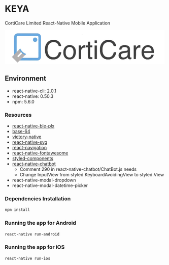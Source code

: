 # KEYA
CortiCare Limited React-Native Mobile Application 


<p align="center">
  <img alt="react-native KEYA" src="img/Logo_alpha.png" />
</p>


## Environment
  - react-native-cli: 2.0.1
  - react-native: 0.50.3
  - npm: 5.6.0
 

### Resources
  - [react-native-ble-plx](https://github.com/Polidea/react-native-ble-plx)
  - [base-64](https://www.npmjs.com/package/base-64)
  - [victory-native](https://github.com/FormidableLabs/victory-native)
  - [react-native-svg](https://github.com/react-native-community/react-native-svg)
  - [react-navigation](https://reactnavigation.org/docs/intro/quick-start)
  - [react-native-fontawesome](https://github.com/entria/react-native-fontawesome)
  - [styled-components](https://www.styled-components.com/docs/basics#react-native)
  - [react-native-chatbot](https://www.npmjs.com/package/react-native-chatbot)
    - Comment 290 in react-native-chatbot/ChatBot.js needs
    - Change InputView from styled.KeyboardAvoidingView to styled.View
   -  react-native-modal-dropdown
   -  react-native-modal-datetime-picker
    
    
### Dependencies Installation
```Bash
npm install
```

### Running the app for Android
```Bash
react-native run-android
```

### Running the app for iOS
```Bash
react-native run-ios
```



  
